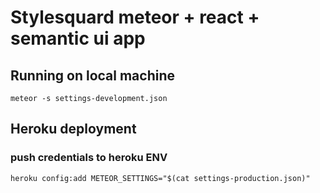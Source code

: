 # Stylesquard meteor + react + semantic ui app

## Running on local machine

`meteor -s settings-development.json`

## Heroku deployment

### push credentials to heroku ENV

`heroku config:add METEOR_SETTINGS="$(cat settings-production.json)"`
